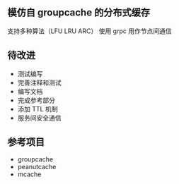 ## 模仿自 groupcache 的分布式缓存
支持多种算法（LFU LRU ARC）
使用 grpc 用作节点间通信
## 待改进
- 测试编写
- 完善注释和测试
- 编写文档
- 完成参考部分
- 添加 TTL 机制
- 服务间安全通信
## 参考项目
- groupcache
- peanutcache
- mcache

